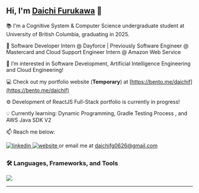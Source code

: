 ## Hi, I'm [Daichi Furukawa](https://bento.me/daichif) 👋

📚 I'm a Cognitive System & Computer Science undergraduate student at University of British Columbia, graduating in 2025.

💼 Software Developer Intern @ Dayforce | Previously Software Engineer @ Mastercard and Cloud Support Engineer Intern @ Amazon Web Service 

👀 I’m interested in Software Development, Artificial Intelligence Engineering and Cloud Engineering!

💻 Check out my portfolio website (**Temporary**) at [https://bento.me/daichif](https://bento.me/daichif)

⚙️ Development of ReactJS Full-Stack portfolio is currently in progress!

💡 Currently learning: Dynamic Programming, Gradle Testing Process , and AWS Java SDK V2 

📫 Reach me below:
<div align="left">
<a href="https://www.linkedin.com/in/daichi-furukawa-588677233/" target="_blank">
  <img src=https://img.shields.io/badge/linkedin-%231E77B5.svg?&style=for-the-badge&logo=linkedin&logoColor=white alt=linkedin style="margin-bottom: 5px;" />
</a>
<a href="https://bento.me/daichif" target="_blank">
  <img src=https://img.shields.io/badge/website-000000?style=for-the-badge&logo=About.me&logoColor=white alt=website style="margin-bottom: 5px;" />
</a> or email me at <a href="mailto:daichifg0626@gmail.com" target="_blank">daichifg0626@gmail.com</a>

### :hammer_and_wrench: Languages, Frameworks, and Tools
  <a href="https://skillicons.dev">
    <img src="https://skillicons.dev/icons?i=scala,py,cpp,js,ts,html,css,react,materialui,nodejs,mysql,git&theme=light" />
  </a>

<!-- ---  -->
<!-- ### :hammer_and_wrench: Frameworks and Tools : -->

<!-- </div>
  <a href="https://skillicons.dev">
    <img src="https://skillicons.dev/icons?i=react,redux,materialui,nodejs,mysql,gcp,git&theme=light" />
  </a>   -->
  
<!-- ## Tools and Technologies
  
 <p align="center">
  <a href="https://skillicons.dev">
    <img src="https://skillicons.dev/icons?i=mysql,gcp,git&theme=light" />
  </a>
</p> -->

---

